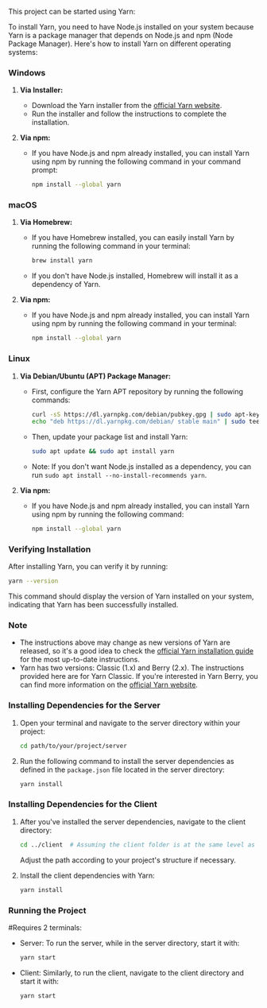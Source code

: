 This project can be started using Yarn:

To install Yarn, you need to have Node.js installed on your system because Yarn is a package manager that depends on Node.js and npm (Node Package Manager). Here's how to install Yarn on different operating systems:

### Windows

1. **Via Installer:**
   - Download the Yarn installer from the [official Yarn website](https://classic.yarnpkg.com/en/docs/install/#windows-stable).
   - Run the installer and follow the instructions to complete the installation.

2. **Via npm:**
   - If you have Node.js and npm already installed, you can install Yarn using npm by running the following command in your command prompt:
     ```bash
     npm install --global yarn
     ```

### macOS

1. **Via Homebrew:**
   - If you have Homebrew installed, you can easily install Yarn by running the following command in your terminal:
     ```bash
     brew install yarn
     ```
   - If you don't have Node.js installed, Homebrew will install it as a dependency of Yarn.

2. **Via npm:**
   - If you have Node.js and npm already installed, you can install Yarn using npm by running the following command in your terminal:
     ```bash
     npm install --global yarn
     ```

### Linux

1. **Via Debian/Ubuntu (APT) Package Manager:**
   - First, configure the Yarn APT repository by running the following commands:
     ```bash
     curl -sS https://dl.yarnpkg.com/debian/pubkey.gpg | sudo apt-key add -
     echo "deb https://dl.yarnpkg.com/debian/ stable main" | sudo tee /etc/apt/sources.list.d/yarn.list
     ```
   - Then, update your package list and install Yarn:
     ```bash
     sudo apt update && sudo apt install yarn
     ```
   - Note: If you don't want Node.js installed as a dependency, you can run `sudo apt install --no-install-recommends yarn`.

2. **Via npm:**
   - If you have Node.js and npm already installed, you can install Yarn using npm by running the following command:
     ```bash
     npm install --global yarn
     ```

### Verifying Installation

After installing Yarn, you can verify it by running:

```bash
yarn --version
```

This command should display the version of Yarn installed on your system, indicating that Yarn has been successfully installed.

### Note

- The instructions above may change as new versions of Yarn are released, so it's a good idea to check the [official Yarn installation guide](https://classic.yarnpkg.com/en/docs/install/) for the most up-to-date instructions.
- Yarn has two versions: Classic (1.x) and Berry (2.x). The instructions provided here are for Yarn Classic. If you're interested in Yarn Berry, you can find more information on the [official Yarn website](https://yarnpkg.com/).

### Installing Dependencies for the Server

1. Open your terminal and navigate to the server directory within your project:

    ```bash
    cd path/to/your/project/server
    ```

2. Run the following command to install the server dependencies as defined in the `package.json` file located in the server directory:

    ```bash
    yarn install
    ```

### Installing Dependencies for the Client

1. After you've installed the server dependencies, navigate to the client directory:

    ```bash
    cd ../client  # Assuming the client folder is at the same level as the server folder
    ```

    Adjust the path according to your project's structure if necessary.

2. Install the client dependencies with Yarn:

    ```bash
    yarn install
    ```

### Running the Project

#Requires 2 terminals:
- Server: To run the server, while in the server directory, start it with:

    ```bash
    yarn start
    ```

- Client: Similarly, to run the client, navigate to the client directory and start it with:

    ```bash
    yarn start
    ```
